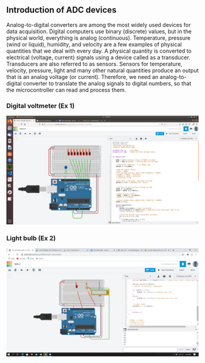 ## Introduction of ADC devices
Analog-to-digital converters are among the most widely used devices for data acquisition.
Digital computers use binary (discrete) values, but in the physical world, everything is
analog (continuous). Temperature, pressure (wind or liquid), humidity, and velocity are a
few examples of physical quantities that we deal with every day. A physical quantity is
converted to electrical (voltage, current) signals using a device called as a transducer.
Transducers are also referred to as sensors. Sensors for temperature, velocity, pressure,
light and many other natural quantities produce an output that is an analog voltage (or
current). Therefore, we need an analog-to-digital converter to translate the analog signals to
digital numbers, so that the microcontroller can read and process them.

### Digital voltmeter (Ex 1)
![](https://github.com/sumuduliyanage/Embedded-Systems/blob/main/ADC/ex1_circuit.png)


### Light bulb (Ex 2)
![](https://github.com/sumuduliyanage/Embedded-Systems/blob/main/ADC/ex2_circuit.png)

